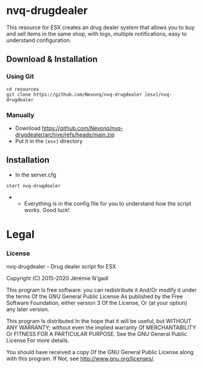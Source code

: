 # nvq-drugdealer

This resource for ESX creates an drug dealer system that allows you to buy and sell items in the same shop, with logs, multiple notifications, easy to understand configuration.

## Download & Installation

### Using Git

```
cd resources
git clone https://github.com/Nevonq/nvq-drugdealer [esx]/nvq-drugdealer
```

### Manually

- Download https://github.com/Nevonq/nvq-drugdealer/archive/refs/heads/main.zip
- Put it in the `[esx]` directory

## Installation

- In the server.cfg

```
start nvq-drugdealer
```

- - Everything is in the config file for you to understand how the script works. Good luck!

# Legal

### License

nvq-drugdealer - Drug dealer script for ESX

Copyright (C) 2015-2020 Jérémie N'gadi

This program Is free software: you can redistribute it And/Or modify it under the terms Of the GNU General Public License As published by the Free Software Foundation, either version 3 Of the License, Or (at your option) any later version.

This program Is distributed In the hope that it will be useful, but WITHOUT ANY WARRANTY; without even the implied warranty Of MERCHANTABILITY Or FITNESS FOR A PARTICULAR PURPOSE. See the GNU General Public License For more details.

You should have received a copy Of the GNU General Public License along with this program. If Not, see http://www.gnu.org/licenses/.
